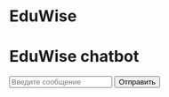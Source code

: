 # EduWise
<!DOCTYPE html>
<html lang="ru">
<head>
    <meta charset="UTF-8">
    <title>EduWise - Learn Smarter</title>
    <link rel="stylesheet" href="/static/styles.css">
    <script src="https://code.jquery.com/jquery-3.6.0.min.js"></script>
</head>
<body>
    <h1>EduWise chatbot</h1>
    <input type="text" id="user-input" placeholder="Введите сообщение">
    <button onclick="sendMessage()">Отправить</button>
    <div id="chat-output"></div>
    <script>
        function sendMessage() {
            const userInput = document.getElementById('user-input').value;
            fetch('/chat', {
                method: 'POST',
                headers: {
                    'Content-Type': 'application/json',
                },
                body: JSON.stringify({ message: userInput }),
            })
            .then(response => response.json())
            .then(data => {
                document.getElementById('chat-output').innerHTML += `<p>Вы: ${userInput}</p>`;
                document.getElementById('chat-output').innerHTML += `<p>Бот: ${data.reply}</p>`;
                document.getElementById('user-input').value = ''; // Очистить поле ввода
            });
        }
    </script>
</body>
     <script>
        $(document).ready(function() {
            $('#send-button').click(function() {
                const userMessage = $('#user-input').val();
                if (userMessage.trim() === '') return;
                // Отображаем сообщение пользователя
                $('#chat').append('<div class="user-message">Вы: ' + userMessage + '</div>');
                $('#user-input').val('');
                // Отправляем сообщение на сервер
                $.ajax({
                    url: '/chat',
                    type: 'POST',
                    contentType: 'application/json',
                    data: JSON.stringify({ message: userMessage }),
                    success: function(data) {
                        // Отображаем ответ бота
                        $('#chat').append('<div class="bot-response">ИИ: ' + data.reply + '</div>');
                        // Прокручиваем вниз, чтобы увидеть новый ответ
                        $('#chat').scrollTop($('#chat')[0].scrollHeight);
                    },
                    error: function() {
                        $('#chat').append('<div class="bot-response">Произошла ошибка при получении ответа.</div>');
                    }
                });
            });
            // Отправка сообщения по нажатию клавиши Enter
            $('#user-input').keypress(function(event) {
                if (event.which === 13) {
                    $('#send-button').click();
                }
            });
        });
    </script>
</body>
</html>
